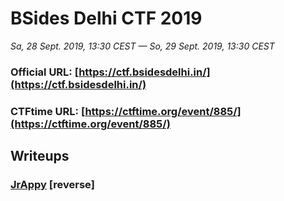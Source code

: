 # BSides Delhi CTF 2019

*Sa, 28 Sept. 2019, 13:30 CEST — So, 29 Sept. 2019, 13:30 CEST*

### Official URL: [https://ctf.bsidesdelhi.in/](https://ctf.bsidesdelhi.in/)
### CTFtime URL: [https://ctftime.org/event/885/](https://ctftime.org/event/885/)

## Writeups

### [JrAppy](./JrAppy/jrappy.md) [reverse]
